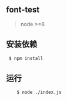
## font-test
> node >=8 

## 安装依赖


 ```bash
  $ npm install
  ```

## 运行
```bash
    $ node ./index.js
```